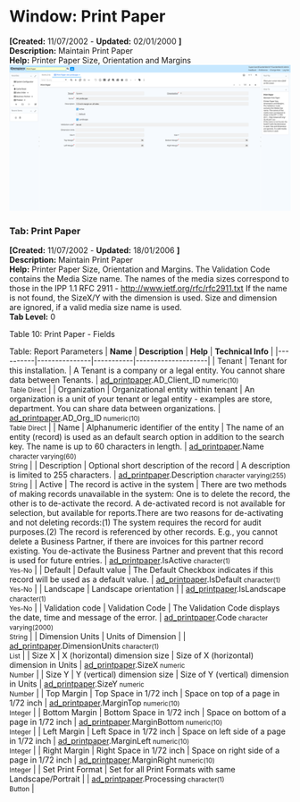 # Window: Print Paper

**[Created:** 11/07/2002 - **Updated:** 02/01/2000 **]**  
**Description:** Maintain Print Paper  
**Help:** Printer Paper Size, Orientation and Margins  
![](/img/docs/manual/PrintPaper-Window_iDempiere_v12.0.0.png)

### Tab: Print Paper

**[Created:** 11/07/2002 - **Updated:** 18/01/2006 **]**   
**Description:** Maintain Print Paper  
**Help:** Printer Paper Size, Orientation and Margins. The Validation Code contains the Media Size name. The names of the media sizes correspond to those in the IPP 1.1 RFC 2911 - http://www.ietf.org/rfc/rfc2911.txt  If the name is not found, the SizeX/Y with the dimension is used. Size and dimension are ignored, if a valid media size name is used.  
**Tab Level:** 0

Table 10: Print Paper - Fields 

Table: Report Parameters
| **Name** | **Description** | **Help** | **Technical Info** |
|----------|---------------|-----------|--------------------|
| Tenant | Tenant for this installation. | A Tenant is a company or a legal entity. You cannot share data between Tenants. | [ad_printpaper](https://idempiere-schemaspy.muriloht.com/adempiere/tables/ad_printpaper.html).AD_Client_ID<small> numeric(10) <br/> Table Direct</small> | 
| Organization | Organizational entity within tenant | An organization is a unit of your tenant or legal entity - examples are store, department. You can share data between organizations. | [ad_printpaper](https://idempiere-schemaspy.muriloht.com/adempiere/tables/ad_printpaper.html).AD_Org_ID<small> numeric(10) <br/> Table Direct</small> | 
| Name | Alphanumeric identifier of the entity | The name of an entity (record) is used as an default search option in addition to the search key. The name is up to 60 characters in length. | [ad_printpaper](https://idempiere-schemaspy.muriloht.com/adempiere/tables/ad_printpaper.html).Name<small> character varying(60) <br/> String</small> | 
| Description | Optional short description of the record | A description is limited to 255 characters. | [ad_printpaper](https://idempiere-schemaspy.muriloht.com/adempiere/tables/ad_printpaper.html).Description<small> character varying(255) <br/> String</small> | 
| Active | The record is active in the system | There are two methods of making records unavailable in the system: One is to delete the record, the other is to de-activate the record. A de-activated record is not available for selection, but available for reports.There are two reasons for de-activating and not deleting records:(1) The system requires the record for audit purposes.(2) The record is referenced by other records. E.g., you cannot delete a Business Partner, if there are invoices for this partner record existing. You de-activate the Business Partner and prevent that this record is used for future entries. | [ad_printpaper](https://idempiere-schemaspy.muriloht.com/adempiere/tables/ad_printpaper.html).IsActive<small> character(1) <br/> Yes-No</small> | 
| Default | Default value | The Default Checkbox indicates if this record will be used as a default value. | [ad_printpaper](https://idempiere-schemaspy.muriloht.com/adempiere/tables/ad_printpaper.html).IsDefault<small> character(1) <br/> Yes-No</small> | 
| Landscape | Landscape orientation |  | [ad_printpaper](https://idempiere-schemaspy.muriloht.com/adempiere/tables/ad_printpaper.html).IsLandscape<small> character(1) <br/> Yes-No</small> | 
| Validation code | Validation Code | The Validation Code displays the date, time and message of the error. | [ad_printpaper](https://idempiere-schemaspy.muriloht.com/adempiere/tables/ad_printpaper.html).Code<small> character varying(2000) <br/> String</small> | 
| Dimension Units | Units of Dimension |  | [ad_printpaper](https://idempiere-schemaspy.muriloht.com/adempiere/tables/ad_printpaper.html).DimensionUnits<small> character(1) <br/> List</small> | 
| Size X | X (horizontal) dimension size | Size of X (horizontal) dimension in Units | [ad_printpaper](https://idempiere-schemaspy.muriloht.com/adempiere/tables/ad_printpaper.html).SizeX<small> numeric <br/> Number</small> | 
| Size Y | Y (vertical) dimension size | Size of Y (vertical) dimension in Units | [ad_printpaper](https://idempiere-schemaspy.muriloht.com/adempiere/tables/ad_printpaper.html).SizeY<small> numeric <br/> Number</small> | 
| Top Margin | Top Space in 1/72 inch | Space on top of a page in 1/72 inch | [ad_printpaper](https://idempiere-schemaspy.muriloht.com/adempiere/tables/ad_printpaper.html).MarginTop<small> numeric(10) <br/> Integer</small> | 
| Bottom Margin | Bottom Space in 1/72 inch | Space on bottom of a page in 1/72 inch | [ad_printpaper](https://idempiere-schemaspy.muriloht.com/adempiere/tables/ad_printpaper.html).MarginBottom<small> numeric(10) <br/> Integer</small> | 
| Left Margin | Left Space in 1/72 inch | Space on left side of a page in 1/72 inch | [ad_printpaper](https://idempiere-schemaspy.muriloht.com/adempiere/tables/ad_printpaper.html).MarginLeft<small> numeric(10) <br/> Integer</small> | 
| Right Margin | Right Space in 1/72 inch | Space on right side of a page in 1/72 inch | [ad_printpaper](https://idempiere-schemaspy.muriloht.com/adempiere/tables/ad_printpaper.html).MarginRight<small> numeric(10) <br/> Integer</small> | 
| Set Print Format | Set for all Print Formats with same Landscape/Portrait |  | [ad_printpaper](https://idempiere-schemaspy.muriloht.com/adempiere/tables/ad_printpaper.html).Processing<small> character(1) <br/> Button</small> | 


